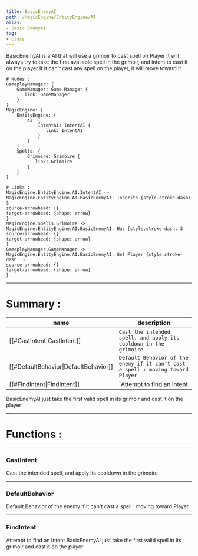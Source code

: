 ```yaml
---
title: BasicEnemyAI
path: /MagicEngine/EntityEngine/AI
alias: 
- Basic EnemyAI
tag: 
- class
---
```

BasicEnemyAI is a AI that will use a grimoir to cast spell on Player
It will always try to take the first available spell in the grimoir, and intent to cast it on the player
If it can't cast any spell on the player, it will move toward it  
```d2
# Nodes :
GameplayManager: {
    GameManager: Game Manager {
       link: GameManager
    }
}
MagicEngine: {
    EntityEngine: {
        AI: {
            IntentAI: IntentAI {
               link: IntentAI
            }
        }
    }
    Spells: {
        Grimoire: Grimoire {
           link: Grimoire
        }
    }
}

# Links :
MagicEngine.EntityEngine.AI.IntentAI -> MagicEngine.EntityEngine.AI.BasicEnemyAI: Inherits {style.stroke-dash: 3
source-arrowhead: {}
target-arrowhead: {shape: arrow}
}
MagicEngine.Spells.Grimoire -> MagicEngine.EntityEngine.AI.BasicEnemyAI: Has {style.stroke-dash: 3
source-arrowhead: {}
target-arrowhead: {shape: arrow}
}
GameplayManager.GameManager -> MagicEngine.EntityEngine.AI.BasicEnemyAI: Get Player {style.stroke-dash: 3
source-arrowhead: {}
target-arrowhead: {shape: arrow}
}

```
---
# Summary :
name|description
----|----
[[#CastIntent\|CastIntent]] | `Cast the intended spell, and apply its cooldown in the grimoire`
[[#DefaultBehavior\|DefaultBehavior]] | `Default Behavior of the enemy if it can't cast a spell : moving toward Player`
[[#FindIntent\|FindIntent]] | `Attempt to find an Intent
BasicEnemyAI just take the first valid spell in its grimoir and cast it on the player`

---
# Functions :

---
### CastIntent
Cast the intended spell, and apply its cooldown in the grimoire

---
### DefaultBehavior
Default Behavior of the enemy if it can't cast a spell : moving toward Player

---
### FindIntent
Attempt to find an Intent
BasicEnemyAI just take the first valid spell in its grimoir and cast it on the player

